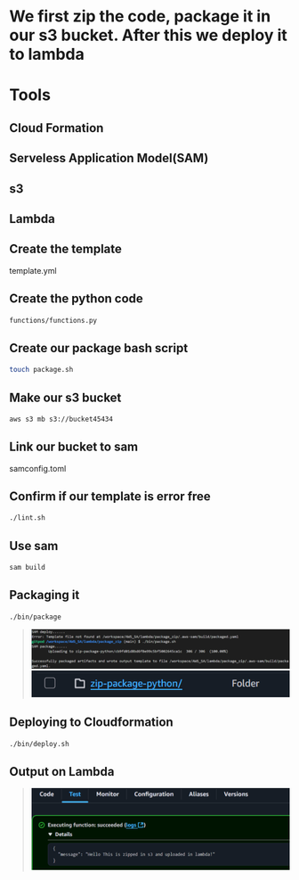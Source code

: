 # We first zip the code, package it in our s3 bucket. After this we deploy it to lambda
# Tools
## Cloud Formation
## Serveless Application Model(SAM)
## s3
## Lambda
## Create the template
template.yml
## Create the python code
```sh
functions/functions.py
```
## Create our package bash script
```sh
touch package.sh
```
## Make our s3 bucket
```sh
aws s3 mb s3://bucket45434
```
## Link our bucket to sam
samconfig.toml
## Confirm if our template is error free
```sh
./lint.sh
```
## Use sam 
```sh
sam build
```
## Packaging it
```sh
./bin/package
```
> ![Alt text](/output-images/packe.png?raw=true "Output after packaging it on CLI")
> ![Alt text](/output-images/s3packe.png?raw=true "Output after packaging it on S3")
## Deploying to Cloudformation
```sh
./bin/deploy.sh
```
## Output on Lambda
> ![Alt text](/output-images/lambdaout.png?raw=true "Output on lambda")
